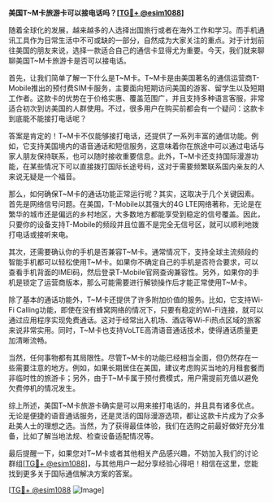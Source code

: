 **美国T~M卡旅游卡可以接电话吗？[[TG💪+ @esim1088](https://t.me/s/esim1088)]**

随着全球化的发展，越来越多的人选择出国旅行或者在海外工作和学习。而手机通讯工具作为日常生活中不可或缺的一部分，自然成为大家关注的重点。对于计划前往美国的朋友来说，选择一款适合自己的通信卡显得尤为重要。今天，我们就来聊聊美国T~M卡旅游卡是否可以接电话。

首先，让我们简单了解一下什么是T~M卡。T~M卡是由美国著名的通信运营商T-Mobile推出的预付费SIM卡服务，主要面向短期访问美国的游客、留学生以及短期工作者。这款卡的优势在于价格实惠、覆盖范围广，并且支持多种语言客服，非常适合初次到访美国的人群使用。不过，很多用户在购买前都会有一个疑问：这款卡到底能不能接打电话呢？

答案是肯定的！T~M卡不仅能够接打电话，还提供了一系列丰富的通信功能。例如，它支持美国境内的语音通话和短信服务，这意味着你在旅途中可以通过电话与家人朋友保持联系，也可以随时接收重要信息。此外，T~M卡还支持国际漫游功能，在某些情况下可以直接拨打国际长途号码，这对于需要频繁联系国内亲友的人来说无疑是一个福音。

那么，如何确保T~M卡的通话功能正常运行呢？其实，这取决于几个关键因素。首先是网络信号问题。在美国，T-Mobile以其强大的4G LTE网络著称，无论是在繁华的城市还是偏远的乡村地区，大多数地方都能享受到稳定的信号覆盖。因此，只要你的设备支持T-Mobile的频段并且位置不是完全无信号区，就可以顺利地拨打电话或接听来电。

其次，还需要确认你的手机是否兼容T~M卡。通常情况下，支持全球主流频段的智能手机都可以轻松使用T~M卡。如果你不确定自己的手机是否符合要求，可以查看手机背面的IMEI码，然后登录T-Mobile官网查询兼容性。另外，如果你的手机是锁定了运营商版本，那么可能需要进行解锁操作后才能正常使用T~M卡。

除了基本的通话功能外，T~M卡还提供了许多附加价值的服务。比如，它支持Wi-Fi Calling功能，即使在没有蜂窝网络的情况下，只要有稳定的Wi-Fi连接，就可以通过应用程序实现免费通话。这对于经常出入机场、酒店等Wi-Fi热点区域的旅客来说非常实用。同时，T~M卡也支持VoLTE高清语音通话技术，使得通话质量更加清晰流畅。

当然，任何事物都有其局限性。尽管T~M卡的功能已经相当全面，但仍然存在一些需要注意的地方。例如，如果长期居住在美国，建议考虑购买当地的月租套餐而非临时性的旅游卡；另外，由于T~M卡属于预付费模式，用户需提前充值以避免欠费停机的情况发生。

综上所述，美国T~M卡旅游卡确实是可以用来接打电话的，并且具有诸多优点。无论是便捷的语音通话服务，还是灵活的国际漫游选项，都让这款卡片成为了众多赴美人士的理想之选。当然，为了获得最佳体验，我们在选购之前最好做好充分准备，比如了解当地法规、检查设备适配情况等。

最后提醒一下，如果您对T~M卡或者其他相关产品感兴趣，不妨加入我们的讨论群组[[TG💪+ @esim1088](https://t.me/s/esim1088)]，与其他用户一起分享经验心得吧！相信在这里，您能找到更多关于国际通信解决方案的答案。

[[TG💪+ @esim1088](https://t.me/s/esim1088) ![Image](https://i.postimg.cc/4NQfJmqS/Snipaste-2025-05-13-00-14-12.png)]